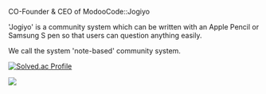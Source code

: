 CO-Founder & CEO of ModooCode::Jogiyo

'Jogiyo' is a community system which can be written with an Apple Pencil or Samsung S pen so that users can question anything easily.

We call the system 'note-based' community system.

[![Solved.ac Profile](http://mazassumnida.wtf/api/v2/generate_badge?boj=templer151)](https://solved.ac/templer151/)
<!--
**jaeseung-lee/jaeseung-lee** is a ✨ _special_ ✨ repository because its `README.md` (this file) appears on your GitHub profile.

Here are some ideas to get you started:

- 🔭 I’m currently working on ...
- 🌱 I’m currently learning ...
- 👯 I’m looking to collaborate on ...
- 🤔 I’m looking for help with ...
- 💬 Ask me about ...
- 📫 How to reach me: ...
- 😄 Pronouns: ...
- ⚡ Fun fact: ...
-->


![](https://gh-hits.nomadcoders.workers.dev/view?username=jaeseung-lee)
